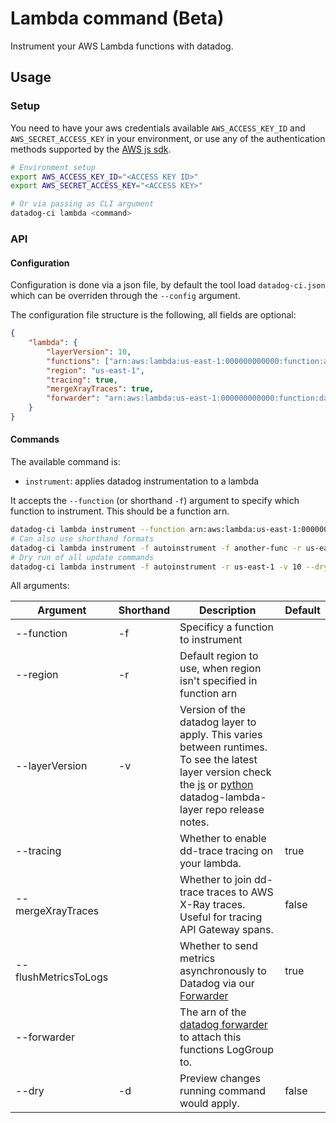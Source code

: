 # Lambda command (Beta)

Instrument your AWS Lambda functions with datadog.

## Usage

### Setup

You need to have your aws credentials available `AWS_ACCESS_KEY_ID` and `AWS_SECRET_ACCESS_KEY` in your environment, or use any of the authentication methods supported  by the [AWS js sdk](https://docs.aws.amazon.com/sdk-for-javascript/v2/developer-guide/setting-credentials-node.html).

```bash
# Environment setup
export AWS_ACCESS_KEY_ID="<ACCESS KEY ID>"
export AWS_SECRET_ACCESS_KEY="<ACCESS KEY>"

# Or via passing as CLI argument
datadog-ci lambda <command>
```

### API

#### Configuration

Configuration is done via a json file, by default the tool load `datadog-ci.json` which can be overriden through the `--config` argument.

The configuration file structure is the following, all fields are optional:

```json
{
    "lambda": {
        "layerVersion": 10,
        "functions": ["arn:aws:lambda:us-east-1:000000000000:function:autoinstrument"],
        "region": "us-east-1",
        "tracing": true,
        "mergeXrayTraces": true,
        "forwarder": "arn:aws:lambda:us-east-1:000000000000:function:datadog-forwarder"
    }
}
```

#### Commands

The available command is:

- `instrument`: applies datadog instrumentation to a lambda

It accepts the `--function` (or shorthand `-f`) argument to specify which function to instrument. This should be a function arn.

```bash
datadog-ci lambda instrument --function arn:aws:lambda:us-east-1:000000000000:function:autoinstrument --layerVersion 10
# Can also use shorthand formats
datadog-ci lambda instrument -f autoinstrument -f another-func -r us-east-1 -v 10
# Dry run of all update commands
datadog-ci lambda instrument -f autoinstrument -r us-east-1 -v 10 --dry
```

All arguments:

| Argument | Shorthand | Description | Default |
| -------- | --------- | ----------- | ------- |
| --function | -f | Specificy a function to instrument | |
| --region | -r | Default region to use, when region isn't specified in function arn | |
| --layerVersion | -v | Version of the datadog layer to apply. This varies between runtimes. To see the latest layer version check the [js](https://github.com/DataDog/datadog-lambda-layer-js/releases) or [python](https://github.com/DataDog/datadog-lambda-layer-python/releases) datadog-lambda-layer repo release notes. | |
| --tracing |  | Whether to enable dd-trace tracing on your lambda. | true |
| --mergeXrayTraces | | Whether to join dd-trace traces to AWS X-Ray traces. Useful for tracing API Gateway spans. | false |
| --flushMetricsToLogs | | Whether to send metrics asynchronously to Datadog via our [Forwarder](https://docs.datadoghq.com/serverless/forwarder/) | true |
| --forwarder | | The arn of the [datadog forwarder](https://github.com/DataDog/datadog-serverless-functions/tree/master/aws/logs_monitoring) to attach this functions LogGroup to. | |
| --dry | -d | Preview changes running command would apply. | false |

